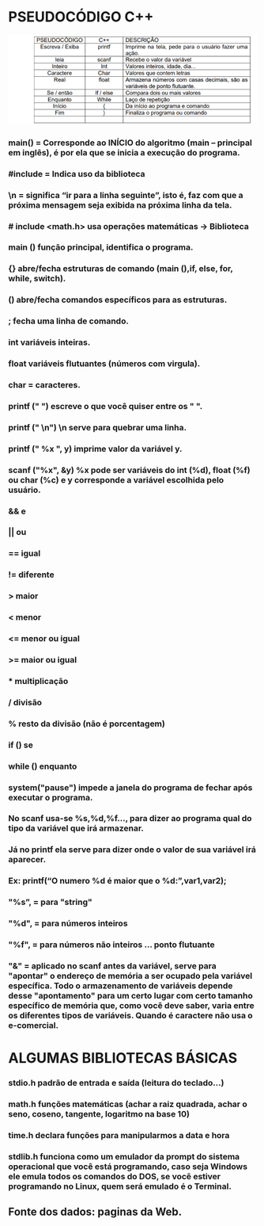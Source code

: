 # PSEUDOCÓDIGO C++

<img src="images/image.png">

### main() = Corresponde ao INÍCIO do algoritmo (main – principal em inglês), é por ela que se inicia a execução do programa.
### #include = Indica uso da biblioteca
### \n = significa “ir para a linha seguinte”, isto é, faz com que a próxima mensagem seja exibida na próxima linha da tela.
### # include <math.h> usa operações matemáticas -> Biblioteca
### main () função principal, identifica o programa.
### {} abre/fecha estruturas de comando (main (),if, else, for, while, switch).
### () abre/fecha comandos específicos para as estruturas.
### ; fecha uma linha de comando.
### int variáveis inteiras.
### float variáveis flutuantes (números com virgula).
### char = caracteres.
### printf (" ") escreve o que você quiser entre os " ".
### printf (" \n") \n serve para quebrar uma linha.
### printf (" %x ", y) imprime valor da variável y.
### scanf ("%x", &y) %x pode ser variáveis do int (%d), float (%f) ou char (%c) e y corresponde a variável escolhida pelo usuário.
### && e
### || ou
### == igual
### != diferente
### > maior
### < menor
### <= menor ou igual
### >= maior ou igual
### * multiplicação
### / divisão
### % resto da divisão (não é porcentagem)
### if () se
### while () enquanto
### system("pause") impede a janela do programa de fechar após executar o programa.
### No scanf usa-se %s,%d,%f..., para dizer ao programa qual do tipo da variável que irá armazenar.
### Já no printf ela serve para dizer onde o valor de sua variável irá aparecer.
### Ex: printf(“O numero %d é maior que o %d:”,var1,var2);
### "%s”, = para "string"
### "%d", = para números inteiros
### "%f", = para números não inteiros ... ponto flutuante
### "&" = aplicado no scanf antes da variável, serve para "apontar" o endereço de memória a ser ocupado pela variável específica. Todo o armazenamento de variáveis depende desse "apontamento" para um certo lugar com certo tamanho específico de memória que, como você deve saber, varia entre os diferentes tipos de variáveis. Quando é caractere não usa o e-comercial.

# ALGUMAS BIBLIOTECAS BÁSICAS

### stdio.h padrão de entrada e saída (leitura do teclado...)
### math.h funções matemáticas (achar a raiz quadrada, achar o seno, coseno, tangente, logaritmo na base 10)
### time.h declara funções para manipularmos a data e hora
### stdlib.h funciona como um emulador da prompt do sistema operacional que você está programando, caso seja Windows ele emula todos os comandos do DOS, se você estiver programando no Linux, quem será emulado é o Terminal.

## Fonte dos dados: paginas da Web.
